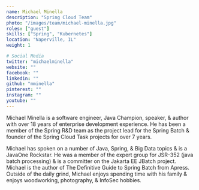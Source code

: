 ```yaml
---
name: Michael Minella
description: "Spring Cloud Team"
photo: "/images/team/michael-minella.jpg"
roles: ["guest"]
skills: ["Spring", "Kubernetes"]
location: "Naperville, IL"
weight: 1

# Social Media
twitter: "michaelminella"
website: ""
facebook: ""
linkedin: ""
github: "mminella"
pinterest: ""
instagram: ""
youtube: ""
---
```


Michael Minella is a software engineer, Java Champion, speaker, & author with over 18 years of enterprise development experience. He has been a member of the Spring R&D team as the project lead for the Spring Batch & founder of the Spring Cloud Task projects for over 7 years.

Michael has spoken on a number of Java, Spring, & Big Data topics & is a JavaOne Rockstar. He was a member of the expert group for JSR-352 (java batch processing) & is a committer on the Jakarta EE JBatch project. Michael is the author of The Definitive Guide to Spring Batch from Apress. Outside of the daily grind, Michael enjoys spending time with his family & enjoys woodworking, photography, & InfoSec hobbies.